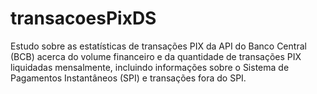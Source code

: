 # transacoesPixDS
Estudo sobre as estatísticas de transações PIX da API do Banco Central (BCB) acerca do volume financeiro e da quantidade de transações PIX liquidadas mensalmente, incluindo informações sobre o Sistema de Pagamentos Instantâneos (SPI) e transações fora do SPI.
